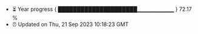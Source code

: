 - ⏳ Year progress { █████████████████████▁▁▁▁▁▁▁▁▁ } 72.17 %
- ⏰ Updated on Thu, 21 Sep 2023 10:18:23 GMT

